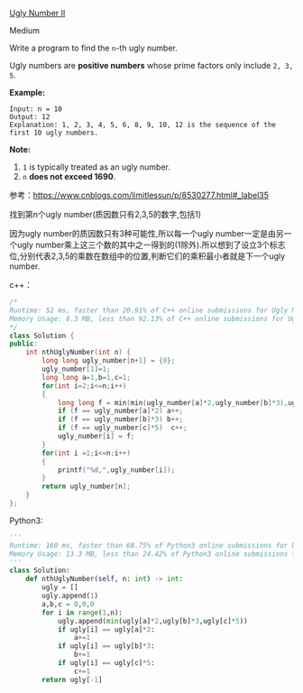 [Ugly Number II](<https://leetcode.com/problems/ugly-number-ii/>)

Medium

Write a program to find the `n`-th ugly number.

Ugly numbers are **positive numbers** whose prime factors only include `2, 3, 5`. 

**Example:**

```
Input: n = 10
Output: 12
Explanation: 1, 2, 3, 4, 5, 6, 8, 9, 10, 12 is the sequence of the first 10 ugly numbers.
```

**Note:**  

1. `1` is typically treated as an ugly number.
2. `n` **does not exceed 1690**.

参考：<https://www.cnblogs.com/limitlessun/p/8530277.html#_label35>

找到第n个ugly number(质因数只有2,3,5的数字,包括1)

因为ugly number的质因数只有3种可能性,所以每一个ugly number一定是由另一个ugly number乘上这三个数的其中之一得到的(1除外).所以想到了设立3个标志位,分别代表2,3,5的乘数在数组中的位置,判断它们的乘积最小者就是下一个ugly number.

c++：

```c++
/*
Runtime: 52 ms, faster than 20.91% of C++ online submissions for Ugly Number II.
Memory Usage: 8.3 MB, less than 92.13% of C++ online submissions for Ugly Number II.
*/
class Solution {
public:
    int nthUglyNumber(int n) {
        long long ugly_number[n+1] = {0};
        ugly_number[1]=1;
        long long a=1,b=1,c=1;
        for(int i=2;i<=n;i++)
        {
            long long f = min(min(ugly_number[a]*2,ugly_number[b]*3),ugly_number[c]*5);
            if (f == ugly_number[a]*2) a++;
            if (f == ugly_number[b]*3) b++;
            if (f == ugly_number[c]*5)  c++;
            ugly_number[i] = f;
        }
        for(int i =1;i<=n;i++)
        {
            printf("%d,",ugly_number[i]);
        }
        return ugly_number[n];
    }
};
```

Python3:

```python
'''
Runtime: 160 ms, faster than 68.75% of Python3 online submissions for Ugly Number II.
Memory Usage: 13.3 MB, less than 24.42% of Python3 online submissions for Ugly Number II.
'''
class Solution:
    def nthUglyNumber(self, n: int) -> int:
        ugly = []
        ugly.append(1)
        a,b,c = 0,0,0
        for i in range(1,n):
            ugly.append(min(ugly[a]*2,ugly[b]*3,ugly[c]*5))
            if ugly[i] == ugly[a]*2:
                a+=1
            if ugly[i] == ugly[b]*3:
                b+=1 
            if ugly[i] == ugly[c]*5:
                c+=1      
        return ugly[-1]
```

